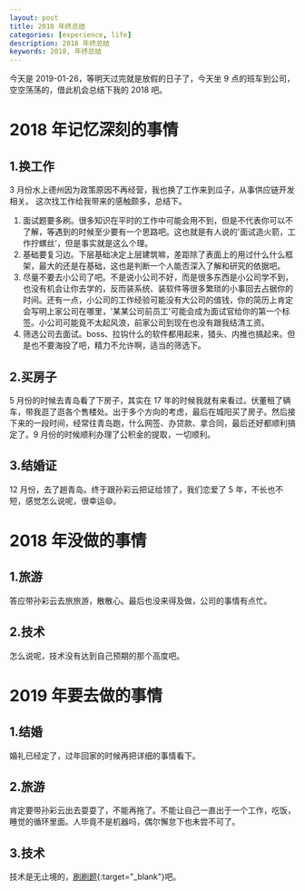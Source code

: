 ```yaml
---
layout: post
title: 2018 年终总结
categories: [experience, life]
description: 2018 年终总结
keywords: 2018, 年终总结
---
```


今天是 2019-01-26，等明天过完就是放假的日子了，今天坐 9 点的班车到公司，空空荡荡的，借此机会总结下我的 2018 吧。

# 2018 年记忆深刻的事情

## 1.换工作
3 月份水上德州因为政策原因不再经营，我也换了工作来到瓜子，从事供应链开发相关。
这次找工作给我带来的感触颇多，总结下。
1. 面试题要多刷。很多知识在平时的工作中可能会用不到，但是不代表你可以不了解，等遇到的时候至少要有一个思路吧。这也就是有人说的'面试造火箭，工作拧螺丝'，但是事实就是这么个理。
2. 基础要复习边。下层基础决定上层建筑嘛，差距除了表面上的用过什么什么框架，最大的还是在基础，这也是判断一个人能否深入了解和研究的依据吧。
3. 尽量不要去小公司了吧。不是说小公司不好，而是很多东西是小公司学不到，也没有机会让你去学的，反而装系统、装软件等很多繁琐的小事回去占据你的时间。还有一点，小公司的工作经验可能没有大公司的值钱，你的简历上肯定会写明上家公司在哪里，'某某公司前员工'可能会成为面试官给你的第一个标签。小公司可能竟不太起风浪，前家公司到现在也没有跟我结清工资。
4. 筛选公司去面试。boss、拉钩什么的软件都用起来，猎头、内推也搞起来。但是也不要海投了吧，精力不允许啊，适当的筛选下。

## 2.买房子
5 月份的时候去青岛看了下房子，其实在 17 年的时候我就有来看过。伏董租了辆车，带我逛了逛各个售楼处。出于多个方向的考虑，最后在城阳买了房子。然后接下来的一段时间，经常往青岛跑，什么网签、办贷款、拿合同，最后还好都顺利搞定了。9 月份的时候顺利办理了公积金的提取，一切顺利。

## 3.结婚证
12 月份，去了趟青岛。终于跟孙彩云把证给领了，我们恋爱了 5 年，不长也不短，感觉怎么说呢，很幸运😄。

# 2018 年没做的事情
## 1.旅游
答应带孙彩云去旅旅游，散散心。最后也没来得及做，公司的事情有点忙。
## 2.技术
怎么说呢，技术没有达到自己预期的那个高度吧。

# 2019 年要去做的事情
## 1.结婚
婚礼已经定了，过年回家的时候再把详细的事情看下。
## 2.旅游
肯定要带孙彩云出去耍耍了，不能再拖了。不能让自己一直出于一个工作，吃饭，睡觉的循环里面。人毕竟不是机器吗，偶尔懈怠下也未尝不可了。
## 3.技术
技术是无止境的，[刷刷题](https://leetcode-cn.com){:target="_blank"}吧。
